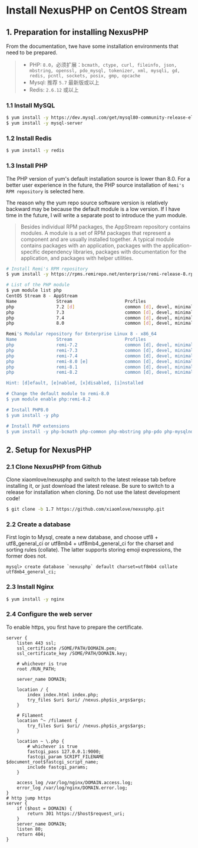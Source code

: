 # Install NexusPHP on CentOS Stream

## 1. Preparation for installing NexusPHP

From the documentation, twe have some installation environments that need to be prepared. 

> - PHP: `8.0`，必须扩展：`bcmath, ctype, curl, fileinfo, json, mbstring, openssl, pdo_mysql, tokenizer, xml, mysqli, gd, redis, pcntl, sockets, posix, gmp, opcache`
> - Mysql: 推荐 `5.7` 最新版或以上
> - Redis: `2.6.12` 或以上

### 1.1 Install MySQL

```bash
$ yum install -y https://dev.mysql.com/get/mysql80-community-release-el8-4.noarch.rpm
$ yum install -y mysql-server
```

### 1.2 Install Redis

```bash
$ yum install -y redis
```

### 1.3 Install PHP

The PHP version of yum's default installation source is lower than 8.0. For a better user experience in the future, the PHP source installation of `Remi's RPM repository` is selected here.

The reason why the yum repo source software version is relatively backward may be because the default module is a low version. If I have time in the future, I will write a separate post to introduce the yum module.

> Besides individual RPM packages, the AppStream repository contains modules. A module is a set of RPM packages that represent a component and are usually installed together. A typical module contains packages with an application, packages with the application-specific dependency libraries, packages with documentation for the application, and packages with helper utilities.

```bash
# Install Remi's RPM repository
$ yum install -y https://rpms.remirepo.net/enterprise/remi-release-8.rpm

# List of the PHP module
$ yum module list php
CentOS Stream 8 - AppStream
Name               Stream                    Profiles                                Summary                            
php                7.2 [d]                   common [d], devel, minimal              PHP scripting language             
php                7.3                       common [d], devel, minimal              PHP scripting language             
php                7.4                       common [d], devel, minimal              PHP scripting language             
php                8.0                       common [d], devel, minimal              PHP scripting language             

Remi's Modular repository for Enterprise Linux 8 - x86_64
Name               Stream                    Profiles                                Summary                            
php                remi-7.2                  common [d], devel, minimal              PHP scripting language             
php                remi-7.3                  common [d], devel, minimal              PHP scripting language             
php                remi-7.4                  common [d], devel, minimal              PHP scripting language             
php                remi-8.0 [e]              common [d], devel, minimal              PHP scripting language             
php                remi-8.1                  common [d], devel, minimal              PHP scripting language             
php                remi-8.2                  common [d], devel, minimal              PHP scripting language             

Hint: [d]efault, [e]nabled, [x]disabled, [i]nstalled

# Change the default module to remi-8.0
$ yum module enable php:remi-8.2

# Install PHP8.0
$ yum install -y php

# Install PHP extensions
$ yum install -y php-bcmath php-common php-mbstring php-pdo php-mysqlnd php-xml php-gd php-pecl-redis5 php-cli php-process php-gmp php-opcache
```

## 2. Setup for NexusPHP

### 2.1 Clone NexusPHP from Github

Clone xiaomlove/nexusphp and switch to the latest release tab before installing it, or just download the latest release. Be sure to switch to a release for installation when cloning. Do not use the latest development code!

```bash
$ git clone -b 1.7 https://github.com/xiaomlove/nexusphp.git
```

### 2.2 Create a database

First login to Mysql, create a new database, and choose utf8 + utf8_general_ci or utf8mb4 + utf8mb4_general_ci for the charset and sorting rules (collate). The latter supports storing emoji expressions, the former does not.

```mysql
mysql> create database `nexusphp` default charset=utf8mb4 collate utf8mb4_general_ci;
```

### 2.3 Install Nginx

```bash
$ yum install -y nginx
```

### 2.4 Configure the web server

To enable https, you first have to prepare the certificate.

```nginx
server {
    listen 443 ssl;
    ssl_certificate /SOME/PATH/DOMAIN.pem;
    ssl_certificate_key /SOME/PATH/DOMAIN.key;

    # whichever is true
    root /RUN_PATH; 

    server_name DOMAIN;

    location / {
        index index.html index.php;
        try_files $uri $uri/ /nexus.php$is_args$args;
    }

    # Filament
    location ^~ /filament {
        try_files $uri $uri/ /nexus.php$is_args$args;
    }

    location ~ \.php {
        # whichever is true
        fastcgi_pass 127.0.0.1:9000; 
        fastcgi_param SCRIPT_FILENAME $document_root$fastcgi_script_name;
        include fastcgi_params;
    }

    access_log /var/log/nginx/DOMAIN.access.log;
    error_log /var/log/nginx/DOMAIN.error.log;
}
# http jump https
server {
    if ($host = DOMAIN) {
        return 301 https://$host$request_uri;
    }
    server_name DOMAIN;
    listen 80;
    return 404;
}
```

